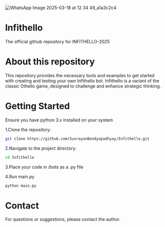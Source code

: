 ![WhatsApp Image 2025-03-18 at 12 34 49_a1a3c2c4](https://github.com/user-attachments/assets/fa0d7a29-ea23-466e-b918-4e9cbcb3b603)


# Infithello
The official github repository for INFITHELLO-2025

# About this repository
This repository provides the necessary tools and examples to get started with creating and testing your own Infithello bot.
Infithello is a variant of the classic Othello game, designed to challenge and enhance strategic thinking.

# Getting Started
Ensure you have python 3.x installed on your system 

1.Clone the repository:
```bash
git clone https://github.com/SuvrayanBandyopadhyay/Infithello.git
```

2.Navigate to the project directory:
```bash
cd Infithello
```

3.Place your code in /bots as a .py file

4.Run main.py
```bash
python main.py
```
# Contact
For questions or suggestions, please contact the author.
